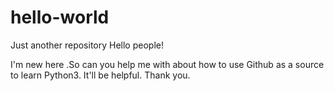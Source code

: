 # hello-world
Just another repository
Hello people!

I'm new here .So can you help me with about how to use Github as a source to learn Python3.
It'll be helpful. Thank you.
